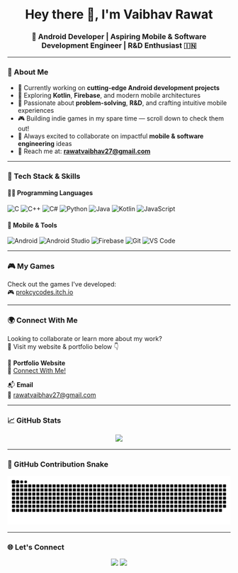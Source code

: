 <h1 align="center">Hey there 👋, I'm Vaibhav Rawat</h1>
<h3 align="center">📱 Android Developer | Aspiring Mobile & Software Development Engineer | R&D Enthusiast 🇮🇳</h3>

---

### 🚀 About Me

- 🔭 Currently working on **cutting-edge Android development projects**
- 🌱 Exploring **Kotlin**, **Firebase**, and modern mobile architectures
- 🧠 Passionate about **problem-solving**, **R&D**, and crafting intuitive mobile experiences
- 🎮 Building indie games in my spare time — scroll down to check them out!
- 🤝 Always excited to collaborate on impactful **mobile & software engineering** ideas
- 💌 Reach me at: **rawatvaibhav27@gmail.com**

---

### 💼 Tech Stack & Skills

#### 👨‍💻 Programming Languages
![C](https://img.shields.io/badge/-C-00599C?style=for-the-badge&logo=c&logoColor=white)
![C++](https://img.shields.io/badge/-C++-00599C?style=for-the-badge&logo=cplusplus&logoColor=white)
![C#](https://img.shields.io/badge/-C%23-239120?style=for-the-badge&logo=c-sharp&logoColor=white)
![Python](https://img.shields.io/badge/-Python-3776AB?style=for-the-badge&logo=python&logoColor=white)
![Java](https://img.shields.io/badge/-Java-007396?style=for-the-badge&logo=java&logoColor=white)
![Kotlin](https://img.shields.io/badge/-Kotlin-7F52FF?style=for-the-badge&logo=kotlin&logoColor=white)
![JavaScript](https://img.shields.io/badge/-JavaScript-F7DF1E?style=for-the-badge&logo=javascript&logoColor=black)

#### 📱 Mobile & Tools
![Android](https://img.shields.io/badge/-Android-3DDC84?style=for-the-badge&logo=android&logoColor=white)
![Android Studio](https://img.shields.io/badge/-Android%20Studio-3DDC84?style=for-the-badge&logo=androidstudio&logoColor=white)
![Firebase](https://img.shields.io/badge/-Firebase-FFCA28?style=for-the-badge&logo=firebase&logoColor=black)
![Git](https://img.shields.io/badge/-Git-F05032?style=for-the-badge&logo=git&logoColor=white)
![VS Code](https://img.shields.io/badge/-VS%20Code-007ACC?style=for-the-badge&logo=visualstudiocode&logoColor=white)

---

### 🎮 My Games

Check out the games I've developed:  
🎮 [prokcycodes.itch.io](https://prokcycodes.itch.io/)

---

### 🌍 Connect With Me

Looking to collaborate or learn more about my work?  
📡 Visit my website & portfolio below 👇

🚀 **Portfolio Website**  
🔗 [Connect With Me!](https://vaibhavrawat27.github.io/my-website/)

📬 **Email**  
📨 rawatvaibhav27@gmail.com

---

### 📈 GitHub Stats

<p align="center">
  <img width="48%" src="https://github-readme-stats.vercel.app/api?username=VaibhavRawat27&show_icons=true&theme=radical" />
</p>

---

### 🐍 GitHub Contribution Snake

<picture>
  <source media="(prefers-color-scheme: dark)" srcset="https://raw.githubusercontent.com/platane/snk/output/github-contribution-grid-snake-dark.svg" />
  <source media="(prefers-color-scheme: light)" srcset="https://raw.githubusercontent.com/platane/snk/output/github-contribution-grid-snake.svg" />
  <img alt="github contribution grid snake animation" src="https://raw.githubusercontent.com/platane/snk/output/github-contribution-grid-snake.svg" />
</picture>

---

### 🌐 Let's Connect

<p align="center">
  <a href="mailto:rawatvaibhav27@gmail.com"><img src="https://img.shields.io/badge/-Gmail-D14836?style=for-the-badge&logo=gmail&logoColor=white" /></a>
  <a href="https://vaibhavrawat27.github.io/my-website/"><img src="https://img.shields.io/badge/-Portfolio-000000?style=for-the-badge&logo=About.me&logoColor=white" /></a>
</p>
